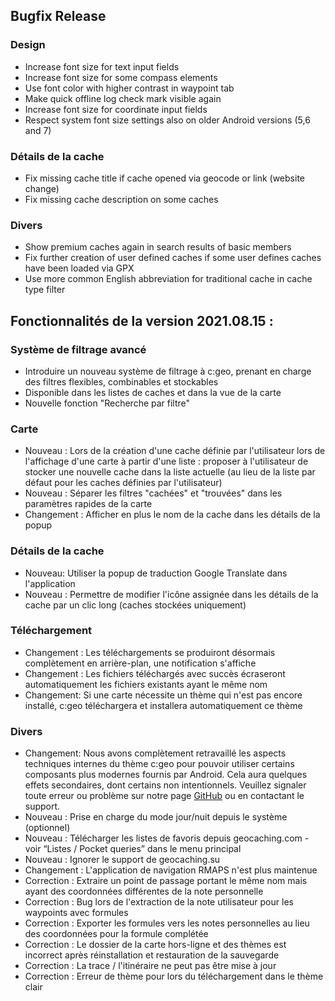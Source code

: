 ## Bugfix Release

### Design
- Increase font size for text input fields
- Increase font size for some compass elements
- Use font color with higher contrast in waypoint tab
- Make quick offline log check mark visible again
- Increase font size for coordinate input fields
- Respect system font size settings also on older Android versions (5,6 and 7)

### Détails de la cache
- Fix missing cache title if cache opened via geocode or link (website change)
- Fix missing cache description on some caches

### Divers
- Show premium caches again in search results of basic members
- Fix further creation of user defined caches if some user defines caches have been loaded via GPX
- Use more common English abbreviation for traditional cache in cache type filter

## Fonctionnalités de la version 2021.08.15 :

### Système de filtrage avancé
- Introduire un nouveau système de filtrage à c:geo, prenant en charge des filtres flexibles, combinables et stockables
- Disponible dans les listes de caches et dans la vue de la carte
- Nouvelle fonction "Recherche par filtre"

### Carte
- Nouveau : Lors de la création d'une cache définie par l'utilisateur lors de l'affichage d'une carte à partir d'une liste : proposer à l'utilisateur de stocker une nouvelle cache dans la liste actuelle (au lieu de la liste par défaut pour les caches définies par l'utilisateur)
- Nouveau : Séparer les filtres "cachées" et "trouvées" dans les paramètres rapides de la carte
- Changement : Afficher en plus le nom de la cache dans les détails de la popup

### Détails de la cache
- Nouveau: Utiliser la popup de traduction Google Translate dans l'application
- Nouveau : Permettre de modifier l'icône assignée dans les détails de la cache par un clic long (caches stockées uniquement)

### Téléchargement
- Changement : Les téléchargements se produiront désormais complètement en arrière-plan, une notification s'affiche
- Changement : Les fichiers téléchargés avec succès écraseront automatiquement les fichiers existants ayant le même nom
- Changement: Si une carte nécessite un thème qui n'est pas encore installé, c:geo téléchargera et installera automatiquement ce thème

### Divers
- Changement: Nous avons complètement retravaillé les aspects techniques internes du thème c:geo pour pouvoir utiliser certains composants plus modernes fournis par Android. Cela aura quelques effets secondaires, dont certains non intentionnels. Veuillez signaler toute erreur ou problème sur notre page [GitHub](https://www.github.com/cgeo/cgeo/issues) ou en contactant le support.
- Nouveau : Prise en charge du mode jour/nuit depuis le système (optionnel)
- Nouveau : Télécharger les listes de favoris depuis geocaching.com - voir “Listes / Pocket queries” dans le menu principal
- Nouveau : Ignorer le support de geocaching.su
- Changement : L'application de navigation RMAPS n'est plus maintenue
- Correction : Extraire un point de passage portant le même nom mais ayant des coordonnées différentes de la note personnelle
- Correction : Bug lors de l'extraction de la note utilisateur pour les waypoints avec formules
- Correction : Exporter les formules vers les notes personnelles au lieu des coordonnées pour la formule complétée
- Correction : Le dossier de la carte hors-ligne et des thèmes est incorrect après réinstallation et restauration de la sauvegarde
- Correction : La trace / l'itinéraire ne peut pas être mise à jour
- Correction : Erreur de thème pour lors du téléchargement dans le thème clair
